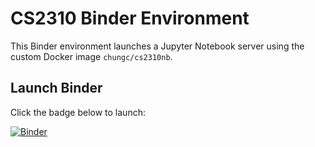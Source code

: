 # CS2310 Binder Environment
This Binder environment launches a Jupyter Notebook server using the custom Docker image `chungc/cs2310nb`.


## Launch Binder

Click the badge below to launch:

[![Binder](https://mybinder.org/badge_logo.svg)](https://mybinder.org/v2/gh/dive4dec/cs2310nb/HEAD)

